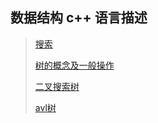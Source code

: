 ## 数据结构 c++ 语言描述

> [搜索](https://github.com/DingKingTim/datastructure/blob/master/sort/readme.md)
>
> [树的概念及一般操作](https://github.com/DingKingTim/datastructure/blob/master/tree/tree/readme.md)
>
> [二叉搜索树](https://github.com/DingKingTim/datastructure/blob/master/tree/bsttree/readme.md)
>
> [avl树](https://github.com/DingKingTim/datastructure/blob/master/tree/avltree/readme.md)
